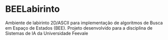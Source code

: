 # BEELabirinto
Ambiente de labirinto 2D/ASCII para implementação de algoritmos de Busca em Espaço de Estados (BEE). Projeto desenvolvido para a disciplina de Sistemas de IA da Universidade Feevale